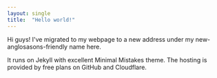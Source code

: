 ```yaml
---
layout: single
title:  "Hello world!"
---
```


Hi guys! I've migrated to my webpage to a new address under my
new-anglosasons-friendly name here.

It runs on Jekyll with excellent Minimal Mistakes theme. The hosting is
provided by free plans on GitHub and Cloudflare.

